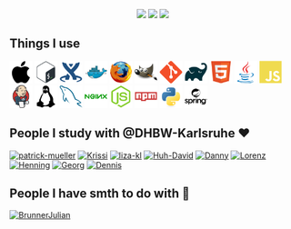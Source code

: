 <p align="center">
  <img src ="https://github-readme-stats.vercel.app/api?username=unk3wn&show_icons=true&count_private=true&theme=darcula&hide_border=true&hide=issues,contribs&bg_color=00000000">
  <img src ="https://github-readme-stats.vercel.app/api/top-langs/?username=unk3wn&layout=compact&hide_border=true&theme=darcula&bg_color=00000000&langs_count=6">
  <img src ="https://github-readme-streak-stats.herokuapp.com?user=unk3wn&theme=darcula&hide_border=true&background=FFFFFF00">
</p>

## Things I use

<p>
  <img src="https://raw.githubusercontent.com/devicons/devicon/master/icons/apple/apple-original.svg" alt="apple" width="40" height="40"/>
  <img src="https://raw.githubusercontent.com/devicons/devicon/master/icons/bash/bash-original.svg" alt="bash" width="40" height="40"/>
  <img src="https://raw.githubusercontent.com/devicons/devicon/master/icons/confluence/confluence-original.svg" alt="confluence" width="40" height="40"/>
  <img src="https://raw.githubusercontent.com/devicons/devicon/master/icons/docker/docker-original.svg" alt="docker" width="40" height="40"/></a>
  <img src="https://raw.githubusercontent.com/devicons/devicon/master/icons/firefox/firefox-original.svg" alt="firefox" width="40" height="40"/></a>
  <img src="https://raw.githubusercontent.com/devicons/devicon/master/icons/gimp/gimp-original.svg" alt="gimp" width="40" height="40"/></a>
  <img src="https://raw.githubusercontent.com/devicons/devicon/master/icons/git/git-original.svg" alt="git" width="40" height="40"/></a>
  <img src="https://raw.githubusercontent.com/devicons/devicon/master/icons/gradle/gradle-plain.svg" alt="Gradle" width="40" height="40"/></a>
  <img src="https://raw.githubusercontent.com/devicons/devicon/master/icons/html5/html5-original.svg" alt="html5" width="40" height="40"/></a>
  <img src="https://raw.githubusercontent.com/devicons/devicon/master/icons/java/java-original.svg" alt="java" width="40" height="40"/></a>
  <img src="https://raw.githubusercontent.com/devicons/devicon/master/icons/javascript/javascript-plain.svg" alt="javascript" width="40" height="40"/></a>
  <img src="https://raw.githubusercontent.com/devicons/devicon/master/icons/jenkins/jenkins-original.svg" alt="jenkins" width="40" height="40"/></a>
  <img src="https://raw.githubusercontent.com/devicons/devicon/master/icons/linux/linux-plain.svg" alt="linux" width="40" height="40"/></a>
  <img src="https://raw.githubusercontent.com/devicons/devicon/master/icons/mysql/mysql-original.svg" alt="mysql" width="40" height="40"/></a>
  <img src="https://raw.githubusercontent.com/devicons/devicon/master/icons/nginx/nginx-original.svg" alt="nginx" width="40" height="40"/></a>
  <img src="https://raw.githubusercontent.com/devicons/devicon/master/icons/nodejs/nodejs-original.svg" alt="nodejs" width="40" height="40"/></a>
  <img src="https://raw.githubusercontent.com/devicons/devicon/master/icons/npm/npm-original-wordmark.svg" alt="npm" width="40" height="40"/></a>
  <img src="https://raw.githubusercontent.com/devicons/devicon/master/icons/python/python-original.svg" alt="python" width="40" height="40"/></a>
  <img src="https://raw.githubusercontent.com/devicons/devicon/master/icons/spring/spring-plain-wordmark.svg" alt="spring" width="40" height="40"/></a>
</p>

## People I study with @DHBW-Karlsruhe :heart:
<p>
  <a href="https://github.com/Mueller-Patrick" target="_blank"><img src="https://avatars.githubusercontent.com/u/50352812?v=4" alt="patrick-mueller" width="40" height="40"/></a>
  <a href="https://github.com/Krissi005" target="_blank"><img src="https://avatars.githubusercontent.com/u/64778595?v=4" alt="Krissi" width="40" height="40"/></a>
  <a href="https://github.com/liza-kl" target="_blank"><img src="https://avatars.githubusercontent.com/u/58568446?v=4" alt="liza-kl" width="40" height="40"/></a>
  <a href="https://github.com/Huh-David" target="_blank"><img src="https://avatars.githubusercontent.com/u/38101884?v=4" alt="Huh-David" width="40" height="40"/></a>
  <a href="https://github.com/yiggalow" target="_blank"><img src="https://avatars.githubusercontent.com/u/62741044?v=4" alt="Danny" width="40" height="40"/></a>
  <a href="https://github.com/LorenzSeufert" target="_blank"><img src="https://avatars.githubusercontent.com/u/63779018?v=4" alt="Lorenz" width="40" height="40"/></a>
  <a href="https://github.com/henningxtro" target="_blank"><img src="https://avatars.githubusercontent.com/u/14163559?v=4" alt="Henning" width="40" height="40"/></a>
  <a href="https://github.com/Reboooooorn" target="_blank"><img src="https://avatars.githubusercontent.com/u/61185041?v=4" alt="Georg" width="40" height="40"/></a>
  <a href="https://github.com/D45Hub" target="_blank"><img src="https://avatars.githubusercontent.com/u/61849425?v=4" alt="Dennis" width="40" height="40"/></a>
</p>

## People I have smth to do with 🦀
<p>
  <a href="https://github.com/BrunnerJulian" target="_blank"><img src="https://avatars.githubusercontent.com/u/64075858?v=4" alt="BrunnerJulian" width="40" height="40"/></a>
</p>

<!--
**Unk3wn/Unk3wn** is a ✨ _special_ ✨ repository because its `README.md` (this file) appears on your GitHub profile.

Here are some ideas to get you started:

- 🔭 I’m currently working on ...
- 🌱 I’m currently learning ...
- 👯 I’m looking to collaborate on ...
- 🤔 I’m looking for help with ...
- 💬 Ask me about ...
- 📫 How to reach me: ...
- 😄 Pronouns: ...
- ⚡ Fun fact: ...
-->
